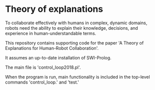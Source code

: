 # Theory of explanations

To collaborate effectively with humans in complex, dynamic domains, robots need the ability to explain their knowledge, decisions, and experience in human-understandable terms.

This repository contains supporting code for the paper 'A Theory of Explanations for Human-Robot Collaboration'.

It assumes an up-to-date installation of SWI-Prolog.

The main file is 'control_loop2018.pl'.

When the program is run, main functionality is included in the top-level commands 'control_loop.' and 'test.'
